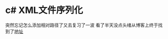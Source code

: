 # c# XML文件序列化

 突然忘记怎么添加相对路径了又去复习了一波
 看了半天没点头绪从博客上终于找到了[地址](http://blog.163.com/song_zhuyue/blog/static/173432787201010742738585/)

